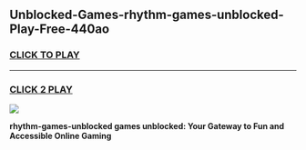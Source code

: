 
## Unblocked-Games-rhythm-games-unblocked-Play-Free-440ao
<h3>
<a href="https://premium76.site?title=rhythm-games-unblocked&ref=18A">CLICK TO PLAY</a></h3>
<hr>

<h3>
<a href="https://premium76.site?title=rhythm-games-unblocked&ref=18A">CLICK 2 PLAY</a>
  
</h3>

<a href="https://premium76.site?title=rhythm-games-unblocked&ref=18A"><img src="https://clearcache.store/games.png"></a>


**rhythm-games-unblocked games unblocked: Your Gateway to Fun and Accessible Online Gaming**
